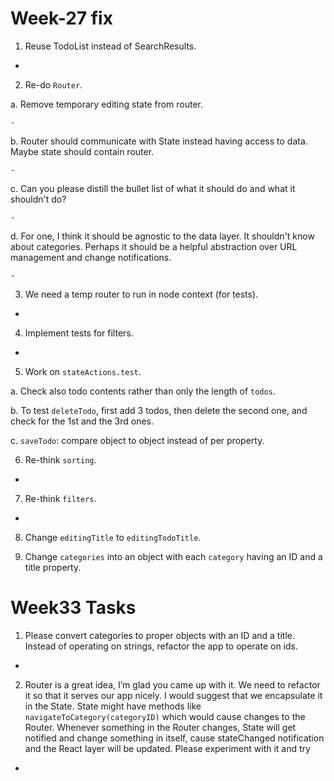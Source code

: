 # Week-27 fix

1. Reuse TodoList instead of SearchResults.

  -  

2. Re-do `Router`.   

  a. Remove temporary editing state from router.  

    - 

  b. Router should communicate with State instead having access to data. Maybe state should contain router. 

    - 

  c. Can you please distill the bullet list of what it should do and what it shouldn't do?

    -

  d. For one, I think it should be agnostic to the data layer. It shouldn't know about categories. Perhaps it should be a helpful abstraction over URL management and change notifications.

    - 
    
3. We need a temp router to run in node context (for tests). 

  -  

4. Implement tests for filters.

  - 

5. Work on `stateActions.test`. 

  a. Check also todo contents rather than only the length of `todos`.

  b. To test `deleteTodo`, first add 3 todos, then delete the second one, and check for the 1st and the 3rd ones. 

  c. `saveTodo`: compare object to object instead of per property. 

6. Re-think `sorting`. 

  -

7. Re-think `filters`.

  -

8. Change `editingTitle` to `editingTodoTitle`. 

9. Change `categories` into an object with each `category` having an ID and a title property. 


# Week33 Tasks

1. Please convert categories to proper objects with an ID and a title. Instead of operating on strings, refactor the app to operate on ids.

  - 

2. Router is a great idea, I’m glad you came up with it. We need to refactor it so that it serves our app nicely. I would suggest that we encapsulate it in the State. State might have methods like `navigateToCategory(categoryID)` which would cause changes to the Router. Whenever something in the Router changes, State will get notified and change something in itself, cause stateChanged notification and the React layer will be updated. Please experiment with it and try 

  -

